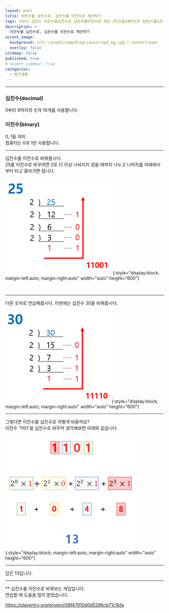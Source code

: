 ```yaml
---
layout: post
title: 이진수를 십진수로, 십진수를 이진수로 계산하기
tags: 이진수 십진수 이진수를십진수로 십진수를이진수로 계산 2진수를10진수로 10진수를2진수로
description: >
  이진수를 십진수로, 십진수를 이진수로 계산하기
accent_image:
  background: url('/assets/img/blog/javascript_bg.jpg') center/cover
  overlay: false
sitemap: false
published: true
# invert_sidebar: true
categories:
  - 탐구생활
---
```


---

### 십진수(decimal)

0부터 9까지의 숫자 10개를 사용합니다.<br>

### 이진수(binary)

0, 1을 의미.<br>
컴퓨터는 0과 1만 사용합니다.<br>

---

십진수를 이진수로 바꿔봅시다.<br>
25를 이진수로 바꾸려면 2로 더 이상 나눠지지 않을 때까지 나누고 나머지를 아래에서부터 타고 올라가면 됩니다.<br>

![image1](/assets/img/blog/study/20220613-study-decimaltobinary-1.png){:style="display:block; margin-left:auto; margin-right:auto" width="auto" height="600"}

<br>

---

다른 숫자로 연습해봅시다. 이번에는 십진수 30을 바꿔봅시다.<br>

![image2](/assets/img/blog/study/20220613-study-decimaltobinary-2.png){:style="display:block; margin-left:auto; margin-right:auto" width="auto" height="600"}

---

그렇다면 이진수를 십진수로 어떻게 바꿀까요?<br>
이진수 '1101'을 십진수로 바꾸어 생각해보면 아래와 같습니다.<br>

![image3](/assets/img/blog/study/20220613-study-decimaltobinary-3.png){:style="display:block; margin-left:auto; margin-right:auto" width="auto" height="600"}

---

답은 13입니다.<br>

---

\*\* 십진수를 이진수로 바꿔보는 게임입니다.<br>
연습할 때 도움을 많이 받았습니다.<br>

<a href="https://playentry.org/project/58f47910d0d5266cb71c1bfa" target="_blank">https://playentry.org/project/58f47910d0d5266cb71c1bfa</a>
